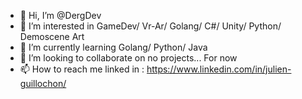 - 👋 Hi, I’m @DergDev
- 👀 I’m interested in GameDev/ Vr-Ar/ Golang/ C#/ Unity/ Python/ Demoscene Art
- 🌱 I’m currently learning Golang/ Python/ Java
- 💞️ I’m looking to collaborate on no projects... For now
- 📫 How to reach me linked in : https://www.linkedin.com/in/julien-guillochon/

<!---
DergDev/DergDev is a ✨ special ✨ repository because its `README.md` (this file) appears on your GitHub profile.
You can click the Preview link to take a look at your changes.
--->
